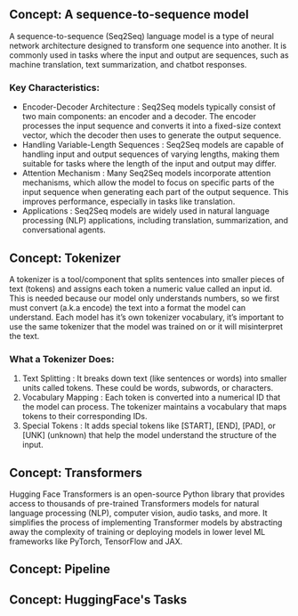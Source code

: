 ## Concept: A sequence-to-sequence model

A sequence-to-sequence (Seq2Seq) language model is a type of neural network architecture designed to transform one sequence into another. It is commonly used in tasks where the input and output are sequences, such as machine translation, text summarization, and chatbot responses.

### Key Characteristics:

- Encoder-Decoder Architecture : Seq2Seq models typically consist of two main components: an encoder and a decoder. The encoder processes the input sequence and converts it into a fixed-size context vector, which the decoder then uses to generate the output sequence.
- Handling Variable-Length Sequences : Seq2Seq models are capable of handling input and output sequences of varying lengths, making them suitable for tasks where the length of the input and output may differ.
- Attention Mechanism : Many Seq2Seq models incorporate attention mechanisms, which allow the model to focus on specific parts of the input sequence when generating each part of the output sequence. This improves performance, especially in tasks like translation.
- Applications : Seq2Seq models are widely used in natural language processing (NLP) applications, including translation, summarization, and conversational agents.

## Concept: Tokenizer

A tokenizer is a tool/component that splits sentences into smaller pieces of text (tokens) and assigns each token a numeric value called an input id. This is needed because our model only understands numbers, so we first must convert (a.k.a encode) the text into a format the model can understand. Each model has it’s own tokenizer vocabulary, it’s important to use the same tokenizer that the model was trained on or it will misinterpret the text.

### What a Tokenizer Does:

1. Text Splitting : It breaks down text (like sentences or words) into smaller units called tokens. These could be words, subwords, or characters.
2. Vocabulary Mapping : Each token is converted into a numerical ID that the model can process. The tokenizer maintains a vocabulary that maps tokens to their corresponding IDs.
3. Special Tokens : It adds special tokens like [START], [END], [PAD], or [UNK] (unknown) that help the model understand the structure of the input.

## Concept: Transformers

Hugging Face Transformers is an open-source Python library that provides access to thousands of pre-trained Transformers models for natural language processing (NLP), computer vision, audio tasks, and more. It simplifies the process of implementing Transformer models by abstracting away the complexity of training or deploying models in lower level ML frameworks like PyTorch, TensorFlow and JAX.

## Concept: Pipeline

## Concept: HuggingFace's Tasks
